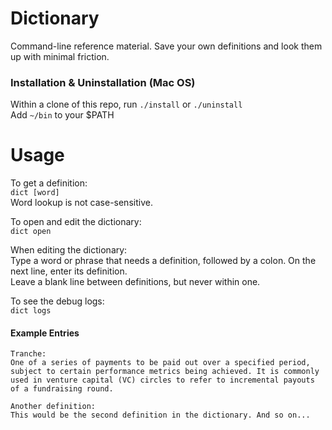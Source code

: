 # Dictionary

Command-line reference material. Save your own definitions and look them up with minimal friction.

### Installation & Uninstallation (Mac OS)
Within a clone of this repo, run `./install` or `./uninstall`  
Add `~/bin` to your $PATH  

# Usage
To get a definition:  
`dict [word]`  
Word lookup is not case-sensitive.  

To open and edit the dictionary:  
`dict open`  

When editing the dictionary:  
Type a word or phrase that needs a definition, followed by a colon. On the next line, enter its definition.  
Leave a blank line between definitions, but never within one.  

To see the debug logs:  
`dict logs`
#### Example Entries
```
Tranche:  
One of a series of payments to be paid out over a specified period,
subject to certain performance metrics being achieved. It is commonly
used in venture capital (VC) circles to refer to incremental payouts of a fundraising round.

Another definition:  
This would be the second definition in the dictionary. And so on...  
```
